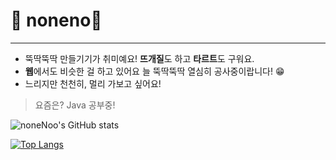 # 🐹 noneno🐹
---
- 뚝딱뚝딱 만들기기가 취미예요! **뜨개질**도 하고 **타르트**도 구워요.
- **웹**에서도 비슷한 걸 하고 있어요 늘 뚝딱뚝딱 열심히 공사중이랍니다! 😁
- 느리지만 천천히, 멀리 가보고 싶어요!

> 요즘은? Java 공부중!

![noneNoo's GitHub stats](https://github-readme-stats.vercel.app/api?username=noneNoo&show_icons=true&theme=ayu-mirage)

[![Top Langs](https://github-readme-stats.vercel.app/api/top-langs/?username=noneNoo&layout=compact&theme=ayu-mirage&langs_count=4)](https://github.com/anuraghazra/github-readme-stats)
